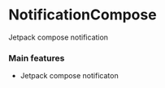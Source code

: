 # NotificationCompose
Jetpack compose notification
### Main features
- Jetpack compose notificaton 
